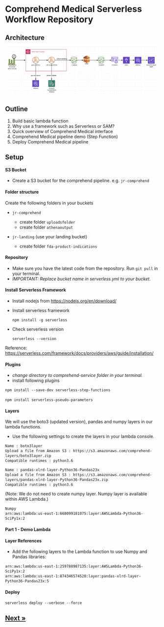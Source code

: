# Comprehend Medical Serverless Workflow Repository

## Architecture

![alt text](images/architecture.png "Logo Title Text 1")

## Outline
1. Build basic lambda function
2. Why use a framework such as Serverless or SAM?
3. Quick overview of Comprehend Medical interface
4. Comprehend Medical pipeline demo (Step Function)
5. Deploy Comprehend Medical pipeline


## Setup
#### S3 Bucket
* Create a S3 bucket for the comprehend pipeline. e.g. ```jr-comprehend```

#### Folder structure
Create the following folders in your buckets
- ```jr-comprehend```
    - create folder ```uploadsfolder```
    - create folder ```athenaoutput```

- ```jr-landing```  (use your landing bucket)  
    - create folder ```fda-product-indications```

#### Repository
* Make sure you have the latest code from the repository. Run ```git pull``` in your terminal.
* *IMPORTANT: Replace bucket name in serverless.yml to your bucket.*

#### Install Serverless Framework
* Install nodejs from https://nodejs.org/en/download/

* Install serverless framework
    ```
    npm install -g serverless
    ```
* Check serverless version
    ```
    serverless --version
    ```

Reference: https://serverless.com/framework/docs/providers/aws/guide/installation/

#### Plugins
* *change directory to comprehend-service folder in your terminal.*
* install following plugins
```
npm install --save-dev serverless-step-functions

npm install serverless-pseudo-parameters
```

#### Layers
We will use the boto3 (updated version), pandas and numpy layers in our lambda functions.

- Use the following settings to create the layers in your lambda console.
```
Name : boto3layer
Upload a file from Amazon S3 : https://s3.amazonaws.com/comprehend-layers/boto3layer.zip
Compatible runtimes : python3.6
```
```
Name : pandas-xlrd-layer-Python36-Pandas23x
Upload a file from Amazon S3 : https://s3.amazonaws.com/comprehend-layers/pandas-xlrd-layer-Python36-Pandas23x.zip
Compatible runtimes : python3.6
```

(Note: We do not need to create numpy layer. Numpy layer is available within AWS Lambda.)
```
Numpy
arn:aws:lambda:us-east-1:668099181075:layer:AWSLambda-Python36-SciPy1x:2
```

#### Part 1 - Demo Lambda
#### Layer References
* Add the following layers to the Lambda function to use Numpy and Pandas libraries:
```
arn:aws:lambda:us-east-1:259788987135:layer:AWSLambda-Python36-SciPy1x:2
arn:aws:lambda:us-east-1:874346574520:layer:pandas-xlrd-layer-Python36-Pandas23x:5
```


#### Deploy
```
serverless deploy --verbose --force
```

## [Next »](../07_FDA_Product_Indications/README.md)
